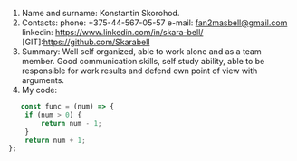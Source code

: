 1. Name and surname:
   Konstantin Skorohod.
2. Contacts:
   phone: +375-44-567-05-57 
   e-mail: fan2masbell@gmail.com 
   linkedin: https://www.linkedin.com/in/skara-bell/
   [GIT]:https://github.com/Skarabell
3. Summary:    Well self organized, able to work alone and as a team member. Good communication skills, self study
       ability, able to be responsible for work results and defend own point of view with arguments.
4. My code:
```javascript
   const func = (num) => {
    if (num > 0) {
        return num - 1;
    }
    return num + 1;
};
```